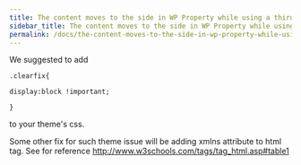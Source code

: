 ```yaml
---
title: The content moves to the side in WP Property while using a third party theme
sidebar_title: The content moves to the side in WP Property while using a third party theme
permalink: /docs/the-content-moves-to-the-side-in-wp-property-while-using-a-third-party-theme/
---
```


We suggested to add 

`.clearfix{`

  `display:block !important;`

`} `

to your theme's css.

Some other fix for such theme issue will be adding xmlns attribute to html tag. See for reference http://www.w3schools.com/tags/tag_html.asp#table1
